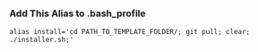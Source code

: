 ### Add This Alias to .bash_profile
`alias install='cd PATH_TO_TEMPLATE_FOLDER/; git pull; clear; ./installer.sh;'`